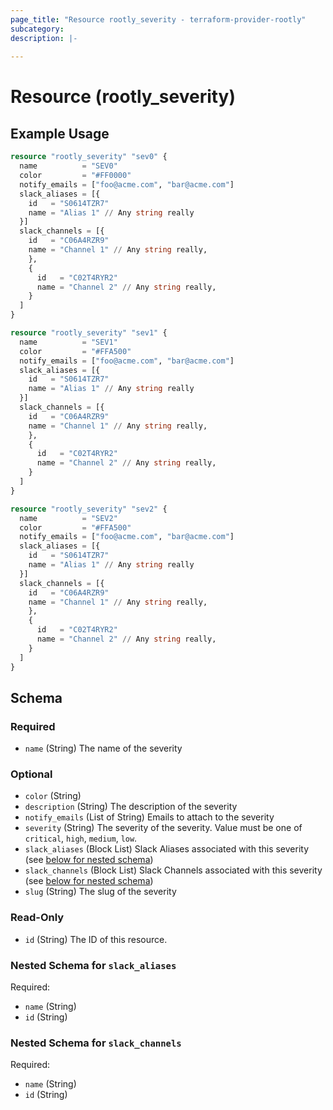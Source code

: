 ```yaml
---
page_title: "Resource rootly_severity - terraform-provider-rootly"
subcategory:
description: |-
    
---
```


# Resource (rootly_severity)



## Example Usage

```terraform
resource "rootly_severity" "sev0" {
  name          = "SEV0"
  color         = "#FF0000"
  notify_emails = ["foo@acme.com", "bar@acme.com"]
  slack_aliases = [{
    id   = "S0614TZR7"
    name = "Alias 1" // Any string really
  }]
  slack_channels = [{
    id   = "C06A4RZR9"
    name = "Channel 1" // Any string really,
    },
    {
      id   = "C02T4RYR2"
      name = "Channel 2" // Any string really,
    }
  ]
}

resource "rootly_severity" "sev1" {
  name          = "SEV1"
  color         = "#FFA500"
  notify_emails = ["foo@acme.com", "bar@acme.com"]
  slack_aliases = [{
    id   = "S0614TZR7"
    name = "Alias 1" // Any string really
  }]
  slack_channels = [{
    id   = "C06A4RZR9"
    name = "Channel 1" // Any string really,
    },
    {
      id   = "C02T4RYR2"
      name = "Channel 2" // Any string really,
    }
  ]
}

resource "rootly_severity" "sev2" {
  name          = "SEV2"
  color         = "#FFA500"
  notify_emails = ["foo@acme.com", "bar@acme.com"]
  slack_aliases = [{
    id   = "S0614TZR7"
    name = "Alias 1" // Any string really
  }]
  slack_channels = [{
    id   = "C06A4RZR9"
    name = "Channel 1" // Any string really,
    },
    {
      id   = "C02T4RYR2"
      name = "Channel 2" // Any string really,
    }
  ]
}
```

<!-- schema generated by tfplugindocs -->
## Schema

### Required

- `name` (String) The name of the severity

### Optional

- `color` (String)
- `description` (String) The description of the severity
- `notify_emails` (List of String) Emails to attach to the severity
- `severity` (String) The severity of the severity. Value must be one of `critical`, `high`, `medium`, `low`.
- `slack_aliases` (Block List) Slack Aliases associated with this severity (see [below for nested schema](#nestedblock--slack_aliases))
- `slack_channels` (Block List) Slack Channels associated with this severity (see [below for nested schema](#nestedblock--slack_channels))
- `slug` (String) The slug of the severity

### Read-Only

- `id` (String) The ID of this resource.

<a id="nestedblock--slack_aliases"></a>
### Nested Schema for `slack_aliases`

Required:

- `name` (String)
- `id` (String)


<a id="nestedblock--slack_channels"></a>
### Nested Schema for `slack_channels`

Required:

- `name` (String)
- `id` (String)
